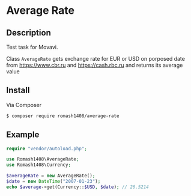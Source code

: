 # Average Rate

## Description
Test task for Movavi.

Class `AverageRate` gets exchange rate for EUR or USD on porposed date
from https://www.cbr.ru and https://cash.rbc.ru and returns its average value

## Install
Via Composer

``` bash
$ composer require romash1408/average-rate
```

## Example

``` php
require "vendor/autoload.php";

use Romash1408\AverageRate;
use Romash1408\Currency;

$averageRate = new AverageRate();
$date = new DateTime("2007-01-23");
echo $average->get(Currency::$USD, $date); // 26.5214
```
